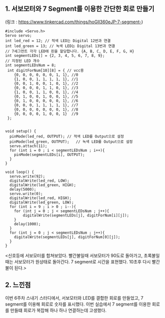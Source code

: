 ## 1. 서보모터와 7 Segment를 이용한 간단한 회로 만들기 
(링크 : https://www.tinkercad.com/things/hoGlI360eJP-7-segment-)
```
#include <Servo.h>
Servo servo;
int led_red = 12; // 적색 LED는 Digital 12번과 연결
int led_green = 13; // 녹색 LED는 Digital 13번과 연결
// 7세그먼트 각각 LED에 핀을 할당합니다. {A, B, C, D, E, F, G, H}
int segmentLEDs[] = {2, 3, 4, 5, 6, 7, 8, 9};
// 지정된 LED 개수
int segmentLEDsNum = 8;
 int digitForNum[10][8] = { // vcc용
 	{0, 0, 0, 0, 0, 0, 1, 1}, //0
 	{1, 0, 0, 1, 1, 1, 1, 1}, //1
 	{0, 0, 1, 0, 0, 1, 0, 1}, //2
 	{0, 0, 0, 0, 1, 1, 0, 1}, //3
 	{1, 0, 0, 1, 1, 0, 0, 1}, //4
 	{0, 1, 0, 0, 1, 0, 0, 1}, //5
 	{0, 1, 0, 0, 0, 0, 0, 1}, //6
 	{0, 0, 0, 1, 1, 1, 1, 1}, //7
 	{0, 0, 0, 0, 0, 0, 0, 1}, //8
 	{0, 0, 0, 0, 1, 0, 0, 1}  //9
 };


void setup() {
  pinMode(led_red, OUTPUT);	// 적색 LED를 Output으로 설정
  pinMode(led_green, OUTPUT);	// 녹색 LED를 Output으로 설정
  servo.attach(11);
  for (int i = 0 ; i < segmentLEDsNum ; i++){
	pinMode(segmentLEDs[i], OUTPUT);
  }
}

void loop() {
  servo.write(92);
  digitalWrite(led_red, LOW);
  digitalWrite(led_green, HIGH);
  delay(5000);
  servo.write(0);
  digitalWrite(led_red, HIGH);
  digitalWrite(led_green, LOW);
  for (int i = 9 ; i > 0 ; i--){
	for (int j = 0 ; j < segmentLEDsNum ; j++){
		digitalWrite(segmentLEDs[j], digitForNum[i][j]);
	}
	delay(1000);
  }
  for (int j = 0 ; j < segmentLEDsNum ; j++){
	digitalWrite(segmentLEDs[j], digitForNum[0][j]);
  }
}
```

<신호등에 서보모터를 합쳐보았다. 빨간불일때 서보모터가 90도로 돌아가고, 초록불일때는 서보모터가 원상태로 돌아간다. 7 segment로 시간을 표현했다. 10초후 다시 빨간 불이 된다.>

## 2. 느낀점
  이번 6주차 스내기 스터디에서, 서보모터와 LED를 결합한 회로를 만들었고, 7 segment를 이용해 회로로 숫자를 표시했다. 이번 실습에서 7 segment를 이용한 회로를 만들떄 회로가 복잡해 하나 하나 연결하는데 고생했다.
